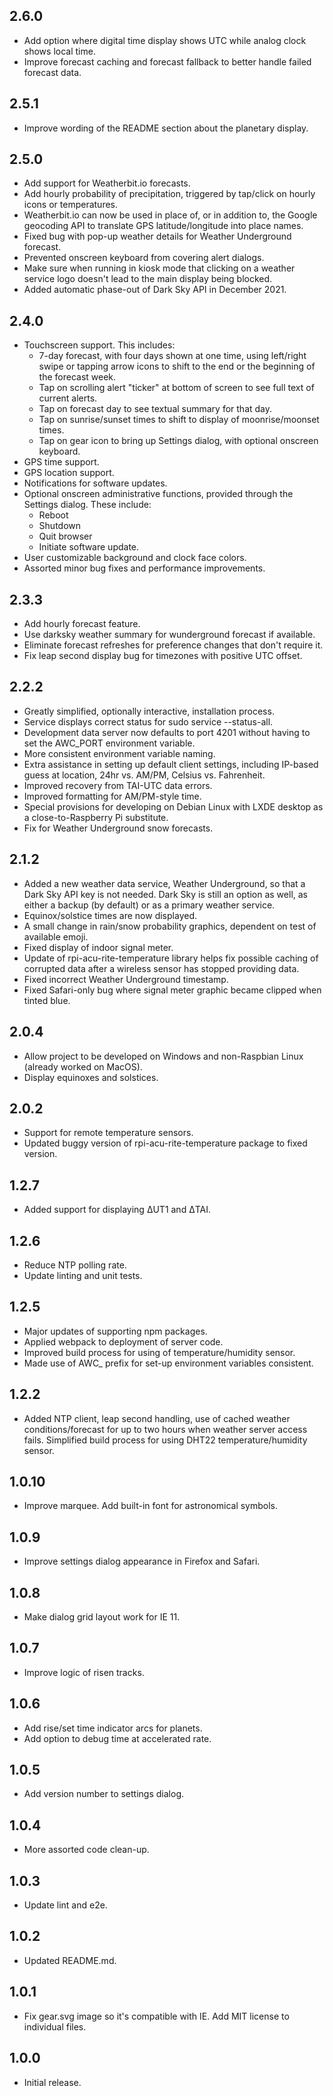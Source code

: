 ## 2.6.0

* Add option where digital time display shows UTC while analog clock shows local time.
* Improve forecast caching and forecast fallback to better handle failed forecast data.

## 2.5.1

* Improve wording of the README section about the planetary display.

## 2.5.0

* Add support for Weatherbit.io forecasts.
* Add hourly probability of precipitation, triggered by tap/click on hourly icons or temperatures.
* Weatherbit.io can now be used in place of, or in addition to, the Google geocoding API to translate GPS latitude/longitude into place names.
* Fixed bug with pop-up weather details for Weather Underground forecast.
* Prevented onscreen keyboard from covering alert dialogs.
* Make sure when running in kiosk mode that clicking on a weather service logo doesn't lead to the main display being blocked.
* Added automatic phase-out of Dark Sky API in December 2021.

## 2.4.0

* Touchscreen support. This includes:
  * 7-day forecast, with four days shown at one time, using left/right swipe or tapping arrow icons to shift to the end or the beginning of the forecast week.
  * Tap on scrolling alert "ticker" at bottom of screen to see full text of current alerts.
  * Tap on forecast day to see textual summary for that day.
  * Tap on sunrise/sunset times to shift to display of moonrise/moonset times.
  * Tap on gear icon to bring up Settings dialog, with optional onscreen keyboard.
* GPS time support.
* GPS location support.
* Notifications for software updates.
* Optional onscreen administrative functions, provided through the Settings dialog. These include:
  * Reboot
  * Shutdown
  * Quit browser
  * Initiate software update.
* User customizable background and clock face colors.  
* Assorted minor bug fixes and performance improvements.

## 2.3.3

* Add hourly forecast feature.
* Use darksky weather summary for wunderground forecast if available.
* Eliminate forecast refreshes for preference changes that don't require it.
* Fix leap second display bug for timezones with positive UTC offset.

## 2.2.2

* Greatly simplified, optionally interactive, installation process.
* Service displays correct status for sudo service --status-all.
* Development data server now defaults to port 4201 without having to set the AWC_PORT environment variable.
* More consistent environment variable naming.
* Extra assistance in setting up default client settings, including IP-based guess at location, 24hr vs. AM/PM, Celsius vs. Fahrenheit.
* Improved recovery from TAI-UTC data errors.
* Improved formatting for AM/PM-style time.
* Special provisions for developing on Debian Linux with LXDE desktop as a close-to-Raspberry Pi substitute.
* Fix for Weather Underground snow forecasts.

## 2.1.2

* Added a new weather data service, Weather Underground, so that a Dark Sky API key is not needed. Dark Sky is still an option as well, as either a backup (by default) or as a primary weather service.
* Equinox/solstice times are now displayed.
* A small change in rain/snow probability graphics, dependent on test of available emoji.
* Fixed display of indoor signal meter.
* Update of rpi-acu-rite-temperature library helps fix possible caching of corrupted data after a wireless sensor has stopped providing data.
* Fixed incorrect Weather Underground timestamp.
* Fixed Safari-only bug where signal meter graphic became clipped when tinted blue.

## 2.0.4

* Allow project to be developed on Windows and non-Raspbian Linux (already worked on MacOS).
* Display equinoxes and solstices.

## 2.0.2

* Support for remote temperature sensors.
* Updated buggy version of rpi-acu-rite-temperature package to fixed version.

## 1.2.7

* Added support for displaying ΔUT1 and ΔTAI.

## 1.2.6

* Reduce NTP polling rate.
* Update linting and unit tests.

## 1.2.5

* Major updates of supporting npm packages.
* Applied webpack to deployment of server code.
* Improved build process for using of temperature/humidity sensor.
* Made use of AWC_ prefix for set-up environment variables consistent.

## 1.2.2

* Added NTP client, leap second handling, use of cached weather conditions/forecast for up to two hours when weather server access fails. Simplified build process for using DHT22 temperature/humidity sensor.

## 1.0.10

* Improve marquee. Add built-in font for astronomical symbols.

## 1.0.9

* Improve settings dialog appearance in Firefox and Safari.

## 1.0.8

* Make dialog grid layout work for IE 11.

## 1.0.7

* Improve logic of risen tracks.

## 1.0.6

* Add rise/set time indicator arcs for planets.
* Add option to debug time at accelerated rate.

## 1.0.5

* Add version number to settings dialog.

## 1.0.4

* More assorted code clean-up.

## 1.0.3

* Update lint and e2e.

## 1.0.2

* Updated README.md.

## 1.0.1

* Fix gear.svg image so it's compatible with IE. Add MIT license to individual files.

## 1.0.0

* Initial release.
